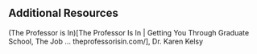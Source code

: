 ## Additional Resources

(The Professor is In)[The Professor Is In | Getting You Through Graduate School, The Job ...
theprofessorisin.com/], Dr. Karen Kelsy
